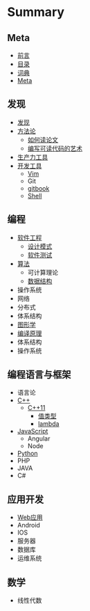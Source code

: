# Summary

## Meta

* [前言](README.md)
* [目录](SUMMARY.md)
* [词典](GLOSSARY.md)
* [Meta](Meta/meta.md)

## 发现

* [发现](explore/fa-xian.md)
* [方法论](explore/fang-fa-lun.md)
  * [如何读论文](explore/fang-fa-lun/ru-he-du-lun-wen.md)
  * [编写可读代码的艺术](explore/fang-fa-lun/bian-xie-ke-du-dai-ma-de-yi-zhu.md)
* [生产力工具](explore/sheng-chan-li-gong-ju.md)
* [开发工具](explore/kai-fa-gong-ju.md)
  * [Vim](explore/kai-fa-gong-ju/vim.md)
  * Git
  * [gitbook](explore/kai-fa-gong-ju/gitbook.md)
  * [Shell](explore/kai-fa-gong-ju/shell.md)

## 编程

* [软件工程](bian-cheng/ruan-jian-gong-cheng.md)
  * [设计模式](bian-cheng/ruan-jian-gong-cheng/she-ji-mo-shi.md)
  * [软件测试](bian-cheng/ruan-jian-gong-cheng/ruan-jian-ce-shi.md)
* [算法](bian-cheng/suan-fa.md)
  * 可计算理论
  * [数据结构](bian-cheng/shu-ju-jie-gou.md)
* 操作系统
* 网络
* 分布式
* 体系结构
* [图形学](bian-cheng/tu-xing-xue.md)
* [编译原理](bian-cheng/bian-yi-yuan-li.md)
* 体系结构
* 操作系统

## 编程语言与框架

* 语言论
* [C++](Lang/c++.md)
  * [C++11](Lang/c++/c++11.md)
    * [值类型](Lang/c++/c++11/zhi-lei-xing.md)
    * [lambda](Lang/c++/c++11/lambda.md)
* [JavaScript](Lang/javascript.md)
  * Angular
  * Node
* [Python](Lang/python.md)
* PHP
* JAVA
* C\#

## 应用开发

* [Web应用](ying-yong-kai-fa/webying-yong.md)
* Android
* IOS
* 服务器
* 数据库
* 运维系统

## 数学

* 线性代数

